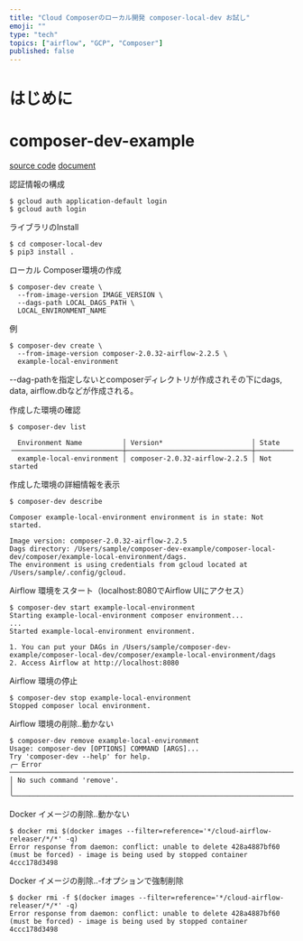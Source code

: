 ```yaml
---
title: "Cloud Composerのローカル開発 composer-local-dev お試し"
emoji: ""
type: "tech"
topics: ["airflow", "GCP", "Composer"]
published: false
---
```

# はじめに

# composer-dev-example
[source code](https://github.com/GoogleCloudPlatform/composer-local-dev)
[document](https://cloud.google.com/composer/docs/composer-2/run-local-airflow-environments)

認証情報の構成
```
$ gcloud auth application-default login
$ gcloud auth login
```
ライブラリのInstall
```
$ cd composer-local-dev
$ pip3 install .
```
ローカル Composer環境の作成
```
$ composer-dev create \
  --from-image-version IMAGE_VERSION \
  --dags-path LOCAL_DAGS_PATH \
  LOCAL_ENVIRONMENT_NAME
```
例
```
$ composer-dev create \
  --from-image-version composer-2.0.32-airflow-2.2.5 \
  example-local-environment
```
--dag-pathを指定しないとcomposerディレクトリが作成されその下にdags, data, airflow.dbなどが作成される。  

作成した環境の確認
```
$ composer-dev list

  Environment Name          │ Version*                      │ State        
╶───────────────────────────┼───────────────────────────────┼─────────────╴
  example-local-environment │ composer-2.0.32-airflow-2.2.5 │ Not started  
```
作成した環境の詳細情報を表示
```
$ composer-dev describe

Composer example-local-environment environment is in state: Not started.

Image version: composer-2.0.32-airflow-2.2.5
Dags directory: /Users/sample/composer-dev-example/composer-local-dev/composer/example-local-environment/dags.
The environment is using credentials from gcloud located at /Users/sample/.config/gcloud.
```
Airflow 環境をスタート（localhost:8080でAirflow UIにアクセス）
```
$ composer-dev start example-local-environment
Starting example-local-environment composer environment...
...
Started example-local-environment environment.

1. You can put your DAGs in /Users/sample/composer-dev-example/composer-local-dev/composer/example-local-environment/dags
2. Access Airflow at http://localhost:8080
```
Airflow 環境の停止
```
$ composer-dev stop example-local-environment
Stopped composer local environment.
```
Airflow 環境の削除..動かない
```
$ composer-dev remove example-local-environment
Usage: composer-dev [OPTIONS] COMMAND [ARGS]...
Try 'composer-dev --help' for help.
╭─ Error ────────────────────────────────────────────────────────────────────────────────────────────────────────────────────────╮
│ No such command 'remove'.                                                                                                      │
╰────────────────────────────────────────────────────────────────────────────────────────────────────────────────────────────────╯
```
Docker イメージの削除..動かない
```
$ docker rmi $(docker images --filter=reference='*/cloud-airflow-releaser/*/*' -q)
Error response from daemon: conflict: unable to delete 428a4887bf60 (must be forced) - image is being used by stopped container 4ccc178d3498
```
Docker イメージの削除..-fオプションで強制削除
```
$ docker rmi -f $(docker images --filter=reference='*/cloud-airflow-releaser/*/*' -q)
Error response from daemon: conflict: unable to delete 428a4887bf60 (must be forced) - image is being used by stopped container 4ccc178d3498
```
